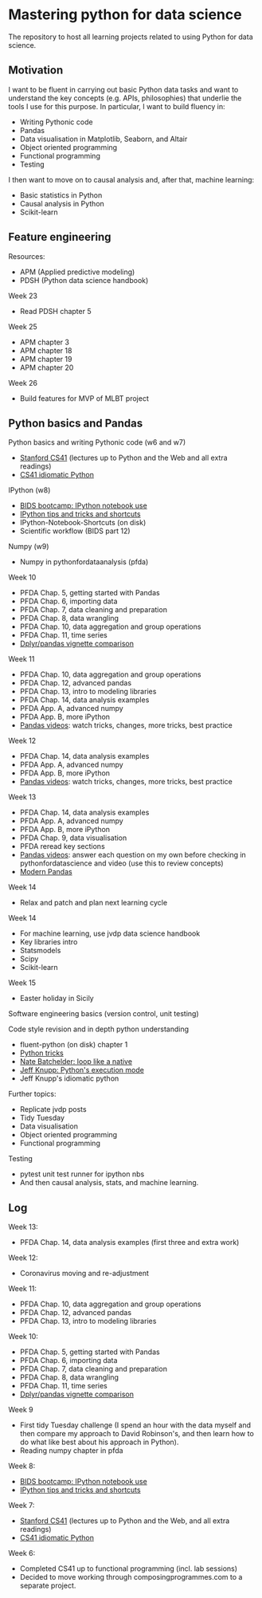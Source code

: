 # Mastering python for data science

The repository to host all learning projects related to using Python for data science. 


## Motivation

I want to be fluent in carrying out basic Python data tasks and want to understand the key concepts (e.g. APIs, philosophies) that underlie the tools I
use for this purpose. In particular, I want to build fluency in:

- Writing Pythonic code
- Pandas
- Data visualisation in Matplotlib, Seaborn, and Altair
- Object oriented programming
- Functional programming
- Testing

I then want to move on to causal analysis and, after that, machine learning:

- Basic statistics in Python
- Causal analysis in Python
- Scikit-learn


## Feature engineering

Resources:
- APM (Applied predictive modeling)
- PDSH (Python data science handbook)

Week 23
- Read PDSH chapter 5

Week 25
- APM chapter 3
- APM chapter 18
- APM chapter 19
- APM chapter 20

Week 26
- Build features for MVP of MLBT project





## Python basics and Pandas

Python basics and writing Pythonic code (w6 and w7)
- [Stanford CS41](https://stanfordpython.com) (lectures up to Python and the Web and all extra readings)
- [CS41 idiomatic Python](https://drive.google.com/file/d/0B-eHIhYpHrGDNGZCYUN6SVB1OGc/view)

IPython (w8)
- [BIDS bootcamp: IPython notebook use](https://www.youtube.com/watch?v=HrylK8I1ALs&index=3&list=PLKW2Azk23ZtSeBcvJi0JnL7PapedOvwz9)
- [IPython tips and tricks and shortcuts](https://www.dataquest.io/blog/jupyter-notebook-tips-tricks-shortcuts/)
- IPython-Notebook-Shortcuts (on disk)
- Scientific workflow (BIDS part 12)

Numpy (w9)
- Numpy in pythonfordataanalysis (pfda)

Week 10
- PFDA Chap. 5, getting started with Pandas
- PFDA Chap. 6, importing data
- PFDA Chap. 7, data cleaning and preparation
- PFDA Chap. 8, data wrangling
- PFDA Chap. 10, data aggregation and group operations
- PFDA Chap. 11, time series
- [Dplyr/pandas vignette comparison](https://nbviewer.jupyter.org/gist/TomAugspurger/6e052140eaa5fdb6e8c0)

Week 11
- PFDA Chap. 10, data aggregation and group operations
- PFDA Chap. 12, advanced pandas
- PFDA Chap. 13, intro to modeling libraries
- PFDA Chap. 14, data analysis examples
- PFDA App. A, advanced numpy
- PFDA App. B, more iPython
- [Pandas videos](https://github.com/justmarkham/pandas-videos): watch tricks, changes, more tricks, best practice

Week 12
- PFDA Chap. 14, data analysis examples
- PFDA App. A, advanced numpy
- PFDA App. B, more iPython
- [Pandas videos](https://github.com/justmarkham/pandas-videos): watch tricks, changes, more tricks, best practice

Week 13
- PFDA Chap. 14, data analysis examples
- PFDA App. A, advanced numpy
- PFDA App. B, more iPython
- PFDA Chap. 9, data visualisation
- PFDA reread key sections
- [Pandas videos](https://github.com/justmarkham/pandas-videos): answer each question on my own before checking in pythonfordatascience and video (use this to review concepts)
- [Modern Pandas](https://tomaugspurger.github.io/modern-1-intro)

Week 14
- Relax and patch and plan next learning cycle


Week 14
- For machine learning, use jvdp data science handbook
- Key libraries intro
- Statsmodels
- Scipy
- Scikit-learn

Week 15
- Easter holiday in Sicily


Software engineering basics (version control, unit testing)

Code style revision and in depth python understanding
- fluent-python (on disk) chapter 1
- [Python tricks](https://github.com/sahands/python-by-example/blob/master/python-by-example.rst)
- [Nate Batchelder: loop like a native](https://www.youtube.com/watch?time_continue=14&v=EnSu9hHGq5o)
- [Jeff Knupp: Python's execution mode](https://www.jeffknupp.com/blog/2013/02/14/drastically-improve-your-python-understanding-pythons-execution-model/)
- Jeff Knupp's idiomatic python

Further topics:
- Replicate jvdp posts
- Tidy Tuesday
- Data visualisation
- Object oriented programming
- Functional programming

Testing
- pytest unit test runner for ipython nbs
- And then causal analysis, stats, and machine learning.


## Log

Week 13:
- PFDA Chap. 14, data analysis examples (first three and extra work)

Week 12:
- Coronavirus moving and re-adjustment

Week 11:
- PFDA Chap. 10, data aggregation and group operations
- PFDA Chap. 12, advanced pandas
- PFDA Chap. 13, intro to modeling libraries

Week 10:
- PFDA Chap. 5, getting started with Pandas
- PFDA Chap. 6, importing data
- PFDA Chap. 7, data cleaning and preparation
- PFDA Chap. 8, data wrangling
- PFDA Chap. 11, time series
- [Dplyr/pandas vignette comparison](https://nbviewer.jupyter.org/gist/TomAugspurger/6e052140eaa5fdb6e8c0)

Week 9
- First tidy Tuesday challenge (I spend an hour with the data myself and then compare my approach to David Robinson's, and then learn how to do what like best about his approach in Python).
- Reading numpy chapter in pfda

Week 8:
- [BIDS bootcamp: IPython notebook use](https://www.youtube.com/watch?v=HrylK8I1ALs&index=3&list=PLKW2Azk23ZtSeBcvJi0JnL7PapedOvwz9)
- [IPython tips and tricks and shortcuts](https://www.dataquest.io/blog/jupyter-notebook-tips-tricks-shortcuts/)

Week 7:
- [Stanford CS41](https://stanfordpython.com) (lectures up to Python and the Web, and all extra readings)
- [CS41 idiomatic Python](https://drive.google.com/file/d/0B-eHIhYpHrGDNGZCYUN6SVB1OGc/view)

Week 6:
- Completed CS41 up to functional programming (incl. lab sessions)
- Decided to move working through composingprogrammes.com to a separate project.





